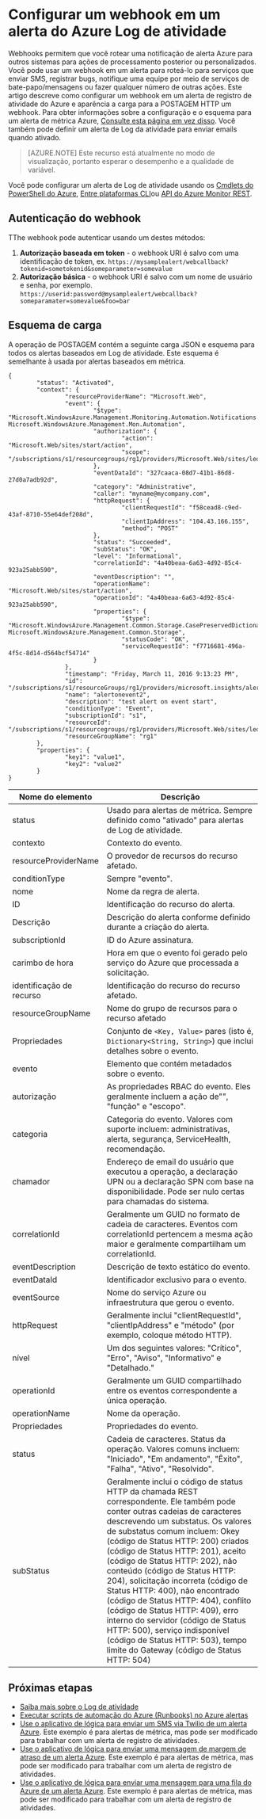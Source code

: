 <properties
    pageTitle="Configurar um webhook sobre alertas de Log de atividade do Azure | Microsoft Azure"
    description="Veja como usar alertas de Log da atividade para chamar webhooks. "
    authors="kamathashwin"
    manager="carolz"
    editor=""
    services="monitoring-and-diagnostics"
    documentationCenter="monitoring-and-diagnostics"/>

<tags
    ms.service="monitoring-and-diagnostics"
    ms.workload="na"
    ms.tgt_pltfrm="na"
    ms.devlang="na"
    ms.topic="article"
    ms.date="10/20/2016"
    ms.author="ashwink"/>

# <a name="configure-a-webhook-on-an-azure-activity-log-alerts"></a>Configurar um webhook em um alerta do Azure Log de atividade

Webhooks permitem que você rotear uma notificação de alerta Azure para outros sistemas para ações de processamento posterior ou personalizados. Você pode usar um webhook em um alerta para roteá-lo para serviços que enviar SMS, registrar bugs, notifique uma equipe por meio de serviços de bate-papo/mensagens ou fazer qualquer número de outras ações. Este artigo descreve como configurar um webhook em um alerta de registro de atividade do Azure e aparência a carga para a POSTAGEM HTTP um webhook. Para obter informações sobre a configuração e o esquema para um alerta de métrica Azure, [Consulte esta página em vez disso](insights-webhooks-alerts.md). Você também pode definir um alerta de Log da atividade para enviar emails quando ativado.

>[AZURE.NOTE] Este recurso está atualmente no modo de visualização, portanto esperar o desempenho e a qualidade de variável.

Você pode configurar um alerta de Log de atividade usando os [Cmdlets do PowerShell do Azure](insights-powershell-samples.md#create-alert-rules), [Entre plataformas CLI](insights-cli-samples.md#work-with-alerts)ou [API do Azure Monitor REST](https://msdn.microsoft.com/library/azure/dn933805.aspx).

## <a name="authenticating-the-webhook"></a>Autenticação do webhook
TThe webhook pode autenticar usando um destes métodos:

1. **Autorização baseada em token** - o webhook URI é salvo com uma identificação de token, ex. `https://mysamplealert/webcallback?tokenid=sometokenid&someparameter=somevalue`
2.  **Autorização básica** - o webhook URI é salvo com um nome de usuário e senha, por exemplo. `https://userid:password@mysamplealert/webcallback?someparamater=somevalue&foo=bar`

## <a name="payload-schema"></a>Esquema de carga
A operação de POSTAGEM contém a seguinte carga JSON e esquema para todos os alertas baseados em Log de atividade. Este esquema é semelhante à usada por alertas baseados em métrica.

```
{
        "status": "Activated",
        "context": {
                "resourceProviderName": "Microsoft.Web",
                "event": {
                        "$type": "Microsoft.WindowsAzure.Management.Monitoring.Automation.Notifications.GenericNotifications.Datacontracts.InstanceEventContext, Microsoft.WindowsAzure.Management.Mon.Automation",
                        "authorization": {
                                "action": "Microsoft.Web/sites/start/action",
                                "scope": "/subscriptions/s1/resourcegroups/rg1/providers/Microsoft.Web/sites/leoalerttest"
                        },
                        "eventDataId": "327caaca-08d7-41b1-86d8-27d0a7adb92d",
                        "category": "Administrative",
                        "caller": "myname@mycompany.com",
                        "httpRequest": {
                                "clientRequestId": "f58cead8-c9ed-43af-8710-55e64def208d",
                                "clientIpAddress": "104.43.166.155",
                                "method": "POST"
                        },
                        "status": "Succeeded",
                        "subStatus": "OK",
                        "level": "Informational",
                        "correlationId": "4a40beaa-6a63-4d92-85c4-923a25abb590",
                        "eventDescription": "",
                        "operationName": "Microsoft.Web/sites/start/action",
                        "operationId": "4a40beaa-6a63-4d92-85c4-923a25abb590",
                        "properties": {
                                "$type": "Microsoft.WindowsAzure.Management.Common.Storage.CasePreservedDictionary, Microsoft.WindowsAzure.Management.Common.Storage",
                                "statusCode": "OK",
                                "serviceRequestId": "f7716681-496a-4f5c-8d14-d564bcf54714"
                        }
                },
                "timestamp": "Friday, March 11, 2016 9:13:23 PM",
                "id": "/subscriptions/s1/resourceGroups/rg1/providers/microsoft.insights/alertrules/alertonevent2",
                "name": "alertonevent2",
                "description": "test alert on event start",
                "conditionType": "Event",
                "subscriptionId": "s1",
                "resourceId": "/subscriptions/s1/resourcegroups/rg1/providers/Microsoft.Web/sites/leoalerttest",
                "resourceGroupName": "rg1"
        },
        "properties": {
                "key1": "value1",
                "key2": "value2"
        }
}
```

|Nome do elemento       |Descrição|
|---                |---|
|status             |Usado para alertas de métrica. Sempre definido como "ativado" para alertas de Log de atividade.|
|contexto            |Contexto do evento.|
|resourceProviderName|O provedor de recursos do recurso afetado.|
|conditionType      |Sempre "evento".|
|nome               |Nome da regra de alerta.|
|ID                 |Identificação do recurso do alerta.|
|Descrição        |Descrição do alerta conforme definido durante a criação do alerta.|
|subscriptionId     |ID do Azure assinatura.|
|carimbo de hora          |Hora em que o evento foi gerado pelo serviço do Azure que processada a solicitação.|
|identificação de recurso         |Identificação do recurso do recurso afetado.|
|resourceGroupName  |Nome do grupo de recursos para o recurso afetado|
|Propriedades         |Conjunto de `<Key, Value>` pares (isto é, `Dictionary<String, String>`) que inclui detalhes sobre o evento.|
|evento              |Elemento que contém metadados sobre o evento.|
|autorização      |As propriedades RBAC do evento. Eles geralmente incluem a ação de"", "função" e "escopo".|
|categoria           |Categoria do evento. Valores com suporte incluem: administrativas, alerta, segurança, ServiceHealth, recomendação.|
|chamador             |Endereço de email do usuário que executou a operação, a declaração UPN ou a declaração SPN com base na disponibilidade. Pode ser nulo certas para chamadas do sistema.|
|correlationId      |Geralmente um GUID no formato de cadeia de caracteres. Eventos com correlationId pertencem a mesma ação maior e geralmente compartilham um correlationId.|
|eventDescription   |Descrição de texto estático do evento.|
|eventDataId        |Identificador exclusivo para o evento.|
|eventSource        |Nome do serviço Azure ou infraestrutura que gerou o evento.|
|httpRequest        |Geralmente inclui "clientRequestId", "clientIpAddress" e "método" (por exemplo, coloque método HTTP).|
|nível              |Um dos seguintes valores: "Crítico", "Erro", "Aviso", "Informativo" e "Detalhado."|
|operationId        |Geralmente um GUID compartilhado entre os eventos correspondente a única operação.|
|operationName      |Nome da operação.|
|Propriedades         |Propriedades do evento.|
|status             |Cadeia de caracteres. Status da operação. Valores comuns incluem: "Iniciado", "Em andamento", "Êxito", "Falha", "Ativo", "Resolvido".|
|subStatus          |Geralmente inclui o código de status HTTP da chamada REST correspondente. Ele também pode conter outras cadeias de caracteres descrevendo um substatus. Os valores de substatus comum incluem: Okey (código de Status HTTP: 200) criados (código de Status HTTP: 201), aceito (código de Status HTTP: 202), não conteúdo (código de Status HTTP: 204), solicitação incorreta (código de Status HTTP: 400), não encontrado (código de Status HTTP: 404), conflito (código de Status HTTP: 409), erro interno do servidor (código de Status HTTP: 500), serviço indisponível (código de Status HTTP: 503), tempo limite do Gateway (código de Status HTTP: 504)|

## <a name="next-steps"></a>Próximas etapas
- [Saiba mais sobre o Log de atividade](monitoring-overview-activity-logs.md)
- [Executar scripts de automação do Azure (Runbooks) no Azure alertas](http://go.microsoft.com/fwlink/?LinkId=627081)
- [Use o aplicativo de lógica para enviar um SMS via Twilio de um alerta Azure](https://github.com/Azure/azure-quickstart-templates/tree/master/201-alert-to-text-message-with-logic-app). Este exemplo é para alertas de métrica, mas pode ser modificado para trabalhar com um alerta de registro de atividades.
- [Use o aplicativo de lógica para enviar uma mensagem de margem de atraso de um alerta Azure](https://github.com/Azure/azure-quickstart-templates/tree/master/201-alert-to-slack-with-logic-app). Este exemplo é para alertas de métrica, mas pode ser modificado para trabalhar com um alerta de registro de atividades.
- [Use o aplicativo de lógica para enviar uma mensagem para uma fila do Azure de um alerta Azure](https://github.com/Azure/azure-quickstart-templates/tree/master/201-alert-to-queue-with-logic-app). Este exemplo é para alertas de métrica, mas pode ser modificado para trabalhar com um alerta de registro de atividades.
